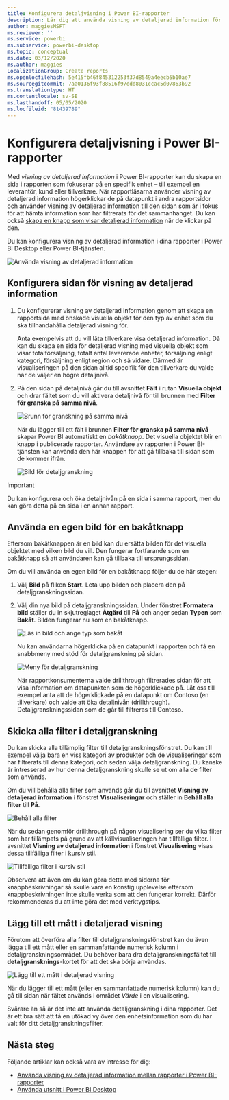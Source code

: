 ```yaml
---
title: Konfigurera detaljvisning i Power BI-rapporter
description: Lär dig att använda visning av detaljerad information för att öka detaljnivån för data på en ny rapportsida i Power BI-rapporter
author: maggiesMSFT
ms.reviewer: ''
ms.service: powerbi
ms.subservice: powerbi-desktop
ms.topic: conceptual
ms.date: 03/12/2020
ms.author: maggies
LocalizationGroup: Create reports
ms.openlocfilehash: 5e415fb46f845312253f37d8549a4eecb5b10ae7
ms.sourcegitcommit: 7aa0136f93f88516f97ddd8031ccac5d07863b92
ms.translationtype: HT
ms.contentlocale: sv-SE
ms.lasthandoff: 05/05/2020
ms.locfileid: "81439789"
---
```

# <a name="set-up-drill-through-in-power-bi-reports"></a>Konfigurera detaljvisning i Power BI-rapporter
Med *visning av detaljerad information* i Power BI-rapporter kan du skapa en sida i rapporten som fokuserar på en specifik enhet – till exempel en leverantör, kund eller tillverkare. När rapportläsarna använder visning av detaljerad information högerklickar de på datapunkt i andra rapportsidor och använder visning av detaljerad information till den sidan som är i fokus för att hämta information som har filtrerats för det sammanhanget. Du kan också [skapa en knapp som visar detaljerad information](desktop-drill-through-buttons.md) när de klickar på den.

Du kan konfigurera visning av detaljerad information i dina rapporter i Power BI Desktop eller Power BI-tjänsten.

![Använda visning av detaljerad information](media/desktop-drillthrough/power-bi-drill-through-right-click.png)

## <a name="set-up-the-drill-through-destination-page"></a>Konfigurera sidan för visning av detaljerad information
1. Du konfigurerar visning av detaljerad information genom att skapa en rapportsida med önskade visuella objekt för den typ av enhet som du ska tillhandahålla detaljerad visning för. 

    Anta exempelvis att du vill låta tillverkare visa detaljerad information. Då kan du skapa en sida för detaljerad visning med visuella objekt som visar totalförsäljning, totalt antal levererade enheter, försäljning enligt kategori, försäljning enligt region och så vidare. Därmed är visualiseringen på den sidan alltid specifik för den tillverkare du valde när de väljer en högre detaljnivå.

2. På den sidan på detaljnivå går du till avsnittet **Fält** i rutan **Visuella objekt** och drar fältet som du vill aktivera detaljnivå för till brunnen med **Filter för granska på samma nivå**.

    ![Brunn för granskning på samma nivå](media/desktop-drillthrough/drillthrough_02.png)

    När du lägger till ett fält i brunnen **Filter för granska på samma nivå** skapar Power BI automatiskt en *bakåtknapp*. Det visuella objektet blir en knapp i publicerade rapporter. Användare av rapporten i Power BI-tjänsten kan använda den här knappen för att gå tillbaka till sidan som de kommer ifrån.

    ![Bild för detaljgranskning](media/desktop-drillthrough/drillthrough_03.png)

> [!IMPORTANT]
> Du kan konfigurera och öka detaljnivån på en sida i samma rapport, men du kan göra detta på en sida i en annan rapport.  



## <a name="use-your-own-image-for-a-back-button"></a>Använda en egen bild för en bakåtknapp    
 Eftersom bakåtknappen är en bild kan du ersätta bilden för det visuella objektet med vilken bild du vill. Den fungerar fortfarande som en bakåtknapp så att användaren kan gå tillbaka till ursprungssidan. 

Om du vill använda en egen bild för en bakåtknapp följer du de här stegen:

1. Välj **Bild** på fliken **Start**. Leta upp bilden och placera den på detaljgranskningssidan.

2. Välj din nya bild på detaljgranskningssidan. Under fönstret **Formatera bild** ställer du in skjutreglaget **Åtgärd** till **På** och anger sedan **Typen** som **Bakåt**. Bilden fungerar nu som en bakåtknapp.

    ![Läs in bild och ange typ som bakåt](media/desktop-drillthrough/drillthrough_05.png)

    
     Nu kan användarna högerklicka på en datapunkt i rapporten och få en snabbmeny med stöd för detaljgranskning på sidan. 

    ![Meny för detaljgranskning](media/desktop-drillthrough/drillthrough_04.png)

    När rapportkonsumenterna valde drillthrough filtrerades sidan för att visa information om datapunkten som de högerklickade på. Låt oss till exempel anta att de högerklickade på en datapunkt om Contoso (en tillverkare) och valde att öka detaljnivån (drillthrough). Detaljgranskningssidan som de går till filtreras till Contoso.

## <a name="pass-all-filters-in-drill-through"></a>Skicka alla filter i detaljgranskning

Du kan skicka alla tillämplig filter till detaljgranskningsfönstret. Du kan till exempel välja bara en viss kategori av produkter och de visualiseringar som har filtrerats till denna kategori, och sedan välja detaljgranskning. Du kanske är intresserad av hur denna detaljgranskning skulle se ut om alla de filter som används.

Om du vill behålla alla filter som används går du till avsnittet **Visning av detaljerad information** i fönstret **Visualiseringar** och ställer in **Behåll alla filter** till **På**. 

![Behåll alla filter](media/desktop-drillthrough/drillthrough_06.png)

När du sedan genomför drillthrough på någon visualisering ser du vilka filter som har tillämpats på grund av att källvisualiseringen har tillfälliga filter. I avsnittet **Visning av detaljerad information** i fönstret **Visualisering** visas dessa tillfälliga filter i kursiv stil. 

![Tillfälliga filter i kursiv stil](media/desktop-drillthrough/drillthrough_07.png)

Observera att även om du kan göra detta med sidorna för knappbeskrivningar så skulle vara en konstig upplevelse eftersom knappbeskrivningen inte skulle verka som att den fungerar korrekt. Därför rekommenderas du att inte göra det med verktygstips.

## <a name="add-a-measure-to-drill-through"></a>Lägg till ett mått i detaljerad visning

Förutom att överföra alla filter till detaljgranskningsfönstret kan du även lägga till ett mått eller en sammanfattande numerisk kolumn i detaljgranskningsområdet. Du behöver bara dra detaljgranskningsfältet till **detaljgransknings**-kortet för att det ska börja användas. 

![Lägg till ett mått i detaljerad visning](media/desktop-drillthrough/drillthrough_08.png)

När du lägger till ett mått (eller en sammanfattade numerisk kolumn) kan du gå till sidan när fältet används i området *Värde* i en visualisering.

Svårare än så är det inte att använda detaljgranskning i dina rapporter. Det är ett bra sätt att få en utökad vy över den enhetsinformation som du har valt för ditt detaljgranskningsfilter.

## <a name="next-steps"></a>Nästa steg

Följande artiklar kan också vara av intresse för dig:

* [Använda visning av detaljerad information mellan rapporter i Power BI-rapporter](desktop-cross-report-drill-through.md)
* [Använda utsnitt i Power BI Desktop](visuals/power-bi-visualization-slicers.md)

